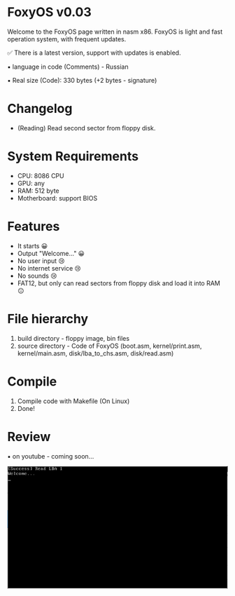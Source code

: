 # FoxyOS v0.03
Welcome to the FoxyOS page written in nasm x86.
FoxyOS is light and fast operation system, with frequent updates.

✅ There is a latest version, support with updates is enabled.

▪ language in code (Comments) - Russian

▪ Real size (Code): 330 bytes (+2 bytes - signature)

# Changelog
-  (Reading) Read second sector from floppy disk.

# System Requirements
- CPU: 8086 CPU
- GPU: any
- RAM: 512 byte
- Motherboard: support BIOS

# Features
- It starts 😀
- Output "Welcome..." 😀
- No user input 😢
- No internet service 😢
- No sounds 😢
- FAT12, but only can read sectors from floppy disk and load it into RAM 😐

# File hierarchy
1. build directory - floppy image, bin files
2. source directory - Code of FoxyOS (boot.asm, kernel/print.asm, kernel/main.asm, disk/lba_to_chs.asm, disk/read.asm)

# Compile
1. Compile code with Makefile (On Linux)
2. Done!

# Review

▪ on youtube - coming soon...

<img src="Screenshot.PNG" alt="" title="FoxyOS">
